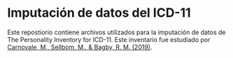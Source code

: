 # Imputación de datos del ICD-11
Este repostiorio contiene archivos utilizados para la imputación de datos de The Personality Inventory for ICD-11. Este inventario fue estudiado por [Carnovale, M., Sellbom, M., & Bagby, R. M. (2019)](https://osf.io/yn2fp/).




